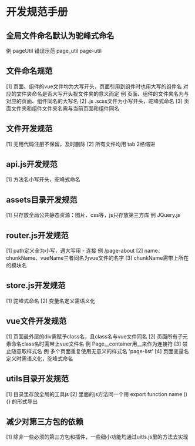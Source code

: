 # 开发规范手册

## 全局文件命名默认为驼峰式命名

例 pageUtil
错误示范 page_util page-util

## 文件命名规范

[1] 页面、组件的vue文件均为大写开头，页面引用到组件时也用大写的组件名
    对应的文件夹命名是否大写开头视文件夹的意义而定
    例 页面、组件的文件夹名为与对应的页面、组件同名的大写名
[2] .js .scss文件为小写开头，驼峰式命名
[3] 页面文件夹和组件文件夹名需与当前页面和组件同名

## 文件开发规范

[1] 无用代码注册不保留，及时删除
[2] 所有文件均用 tab 2格缩进

## api.js开发规范

[1] 方法名小写开头，驼峰式命名

## assets目录开发规范

[1] 只存放全局公共静态资源：图片、css等，js只存放第三方库 例 JQuery.js

## router.js开发规范

[1] path定义全为小写，遇大写用 - 连接 例 /page-about
[2] name、chunkName、vueName三者同名为vue文件的名字
[3] chunkName需带上所在的模块名

## store.js开发规范

[1] 驼峰式命名
[2] 变量名定义需语义化

## vue文件开发规范

[1] 页面最外层的div需赋予class名，且class名与vue文件同名
[2] 页面所有子元素命名class名时需带上vue文件名
    例 Page__container用__来作为连接符
[3] 禁止随意取样式名
    例 多个页面重复使用无意义的样式名 'page-list'
[4] 页面变量名定义时需语义化，驼峰式命名

## utils目录开发规范

[1] 目录里存放全局的工具js
[2] 里面的js方法同一个用 export function name () {} 的形式导出

## 减少对第三方包的依赖

[1] 除非一些必须的第三方包和插件，一些细小功能均通过uitls.js里的方法去实现
